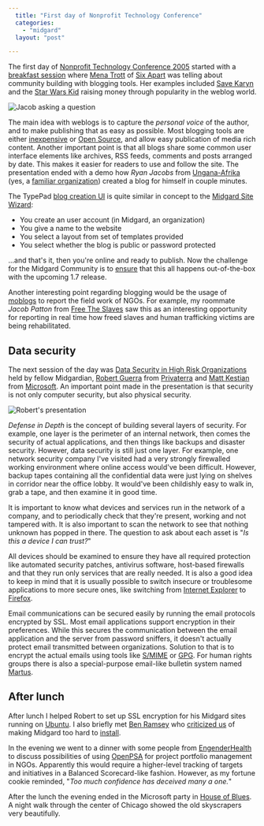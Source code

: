 ```yaml
---
  title: "First day of Nonprofit Technology Conference"
  categories: 
    - "midgard"
  layout: "post"

---
```

The first day of [Nonprofit Technology Conference 2005][0] started with a [breakfast session][5] where [Mena Trott][1] of [Six Apart][2] was telling about community building with blogging tools. Her examples included [Save Karyn][3] and the [Star Wars Kid][4] raising money through popularity in the weblog world.

![Jacob asking a question][18]

The main idea with weblogs is to capture the _personal voice_ of the author, and to make publishing that as easy as possible. Most blogging tools are either [inexpensive][6] or [Open Source][7], and allow easy publication of media rich content. Another important point is that all blogs share some common user interface elements like archives, RSS feeds, comments and posts arranged by date. This makes it easier for readers to use and follow the site. The presentation ended with a demo how _Ryan Jacobs_ from [Ungana-Afrika][8] (yes, a [familiar organization][11]) created a blog for himself in couple minutes.

The TypePad [blog creation UI][24] is quite similar in concept to the [Midgard Site Wizard][9]:

- You create an user account (in Midgard, an organization)
- You give a name to the website
- You select a layout from set of templates provided
- You select whether the blog is public or password protected

...and that's it, then you're online and ready to publish. Now the challenge for the Midgard Community is to [ensure][10] that this all happens out-of-the-box with the upcoming 1.7 release.

Another interesting point regarding blogging would be the usage of [moblogs][12] to report the field work of NGOs. For example, my roommate _Jacob Patton_ from [Free The Slaves][13] saw this as an interesting opportunity for reporting in real time how freed slaves and human trafficking victims are being rehabilitated.

## Data security

The next session of the day was [Data Security in High Risk Organizations][14] held by fellow Midgardian, [Robert Guerra][15] from [Privaterra][16] and [Matt Kestian][25] from [Microsoft][26]. An important point made in the presentation is that security is not only computer security, but also physical security.

![Robert's presentation][17]

_Defense in Depth_ is the concept of building several layers of security. For example, one layer is the perimeter of an internal network, then comes the security of actual applications, and then things like backups and disaster security. However, data security is still just one layer. For example, one network security company I've visited had a very strongly firewalled working environment where online access would've been difficult. However, backup tapes containing all the confidential data were just lying on shelves in corridor near the office lobby. It would've been childishly easy to walk in, grab a tape, and then examine it in good time.

It is important to know what devices and services run in the network of a company, and to periodically check that they're present, working and not tampered with. It is also important to scan the network to see that nothing unknown has popped in there. The question to ask about each asset is "_Is this a device I can trust?_"

All devices should be examined to ensure they have all required protection like automated security patches, antivirus software, host-based firewalls and that they run only services that are really needed. It is also a good idea to keep in mind that it is usually possible to switch insecure or troublesome applications to more secure ones, like switching from [Internet Explorer][20] to [Firefox][19].

Email communications can be secured easily by running the email protocols encrypted by SSL. Most email applications support encryption in their preferences. While this secures the communication between the email application and the server from password sniffers, it doesn't actually protect email transmitted between organizations. Solution to that is to encrypt the actual emails using tools like [S/MIME][21] or [GPG][22]. For human rights groups there is also a special-purpose email-like bulletin system named [Martus][23].

## After lunch

After lunch I helped Robert to set up SSL encryption for his Midgard sites running on [Ubuntu][27]. I also briefly met [Ben Ramsey][31] who [criticized us][32] of making Midgard too hard to [install][33].

In the evening we went to a dinner with some people from [EngenderHealth][28] to discuss possibilities of using [OpenPSA][29] for project portfolio management in NGOs. Apparently this would require a higher-level tracking of targets and initiatives in a Balanced Scorecard-like fashion. However, as my fortune cookie reminded, "_Too much confidence has deceived many a one._"

After the lunch the evening ended in the Microsoft party in [House of Blues][30]. A night walk through the center of Chicago showed the old skyscrapers very beautifully.

[0]: http://www.nten.org/ntc
[1]: http://mena.typepad.com/
[2]: http://www.sixapart.com/
[3]: http://www.savekaryn.com/
[4]: http://www.screamingpickle.com/members/StarWarsKid/
[5]: http://www.nten.org/ntc-2005-trott
[6]: http://www.typepad.com/
[7]: http://wordpress.org/
[8]: http://www.ungana-afrika.org/
[9]: http://bergie.iki.fi/blog/site_creation_wizard_runs/
[10]: http://permalink.gmane.org/gmane.comp.web.midgard.devel/5228
[11]: http://www.nemein.com/en/news/press/2004-02-11-000.html
[12]: http://en.wikipedia.org/wiki/Moblog
[13]: http://www.freetheslaves.net/home.php
[14]: http://www.nten.org/ntc-2005-datasec
[15]: http://www.privaterra.org/blog-rg/
[16]: http://www.privaterra.org/
[17]: http://bergie.iki.fi/midcom-serveattachmentguid-ddbd3f5ad3f5d15b1071859677bcda39/rguerra-scaled.jpg
[18]: http://bergie.iki.fi/midcom-serveattachmentguid-31a230f04a901c1745ca30e7b177e0bc/jacob-breakfast-scaled.jpg
[19]: http://www.mozilla.org/products/firefox/
[20]: http://www.microsoft.com/windows/ie/default.mspx
[21]: http://www.imc.org/smime-pgpmime.html
[22]: http://www.gnupg.org/
[23]: http://www.martus.org/
[24]: http://help.typepad.com/weblogs/intro.html#creating_a_new_weblog
[25]: http://www.net.ohio-state.edu/security/bios/matt-kestian.shtml
[26]: http://www.microsoft.com/
[27]: http://www.ubuntulinux.org/
[28]: http://www.engenderhealth.org/
[29]: http://www.openpsa.org/
[30]: http://www.hob.com/venues/clubvenues/chicago/
[31]: http://benramsey.com/
[32]: http://benramsey.com/2005/03/24/name-dropping-at-the-ntc/
[33]: http://www.midgard-project.org/documentation/installation/
